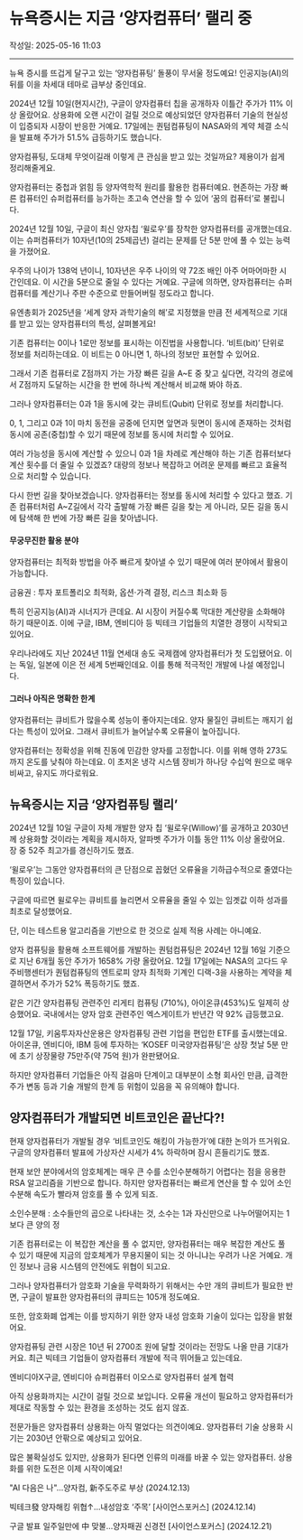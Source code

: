 # 뉴욕증시는 지금 ‘양자컴퓨터’ 랠리 중

작성일: 2025-05-16 11:03

---

뉴욕 증시를 뜨겁게 달구고 있는 ‘양자컴퓨팅’ 돌풍이 무서울 정도예요! 인공지능(AI)의 뒤를 이을 차세대 테마로 급부상 중인데요.

2024년 12월 10일(현지시간), 구글이 양자컴퓨터 칩을 공개하자 이틀간 주가가 11% 이상 올랐어요. 상용화에 오랜 시간이 걸릴 것으로 예상되었던 양자컴퓨터 기술의 현실성이 입증되자 시장이 반응한 거예요. 17일에는 퀀텀컴퓨팅이 NASA와의 계약 체결 소식을 발표해 주가가 51.5% 급등하기도 했습니다.

양자컴퓨팅, 도대체 무엇이길래 이렇게 큰 관심을 받고 있는 것일까요? 제용이가 쉽게 정리해줄게요.

양자컴퓨터는 중첩과 얽힘 등 양자역학적 원리를 활용한 컴퓨터예요. 현존하는 가장 빠른 컴퓨터인 슈퍼컴퓨터를 능가하는 초고속 연산을 할 수 있어 ‘꿈의 컴퓨터’로 불립니다.

2024년 12월 10일, 구글이 최신  양자칩 ‘윌로우’를 장착한 양자컴퓨터를 공개했는데요. 이는 슈퍼컴퓨터가 10자년(10의 25제곱년) 걸리는 문제를 단 5분 만에 풀 수 있는 능력을 가졌어요.

우주의 나이가 138억 년이니, 10자년은 우주 나이의 약 72조 배인 아주 어마어마한 시간인데요. 이 시간을 5분으로 줄일 수 있다는 거예요. 구글에 의하면, 양자컴퓨터는 슈퍼컴퓨터를 계산기나 주판 수준으로 만들어버릴 정도라고 합니다.

유엔총회가 2025년을 ‘세계 양자 과학기술의 해’로 지정했을 만큼 전 세계적으로 기대를 받고 있는 양자컴퓨터의 특성, 살펴볼게요!

기존 컴퓨터는 0이나 1로만 정보를 표시하는  이진법을 사용합니다. ‘비트(bit)’ 단위로 정보를 처리하는데요. 이 비트는 0 아니면 1, 하나의 정보만 표현할 수 있어요.

그래서 기존 컴퓨터로 Z점까지 가는 가장 빠른 길을  A~E 중 찾고 싶다면, 각각의 경로에서 Z점까지 도달하는 시간을 한 번에 하나씩 계산해서 비교해 봐야 하죠.

그러나 양자컴퓨터는 0과 1을 동시에 갖는 큐비트(Qubit) 단위로 정보를 처리합니다.

0, 1, 그리고 0과 1이 마치 동전을 공중에 던지면 앞면과 뒷면이 동시에 존재하는 것처럼 동시에 공존(중첩)할 수 있기 때문에 정보를 동시에 처리할 수 있어요.

여러 가능성을 동시에 계산할 수 있으니 0과 1을 차례로 계산해야 하는 기존 컴퓨터보다 계산 횟수를 더 줄일 수 있겠죠? 대량의 정보나 복잡하고 어려운 문제를  빠르고 효율적으로 처리할 수 있습니다.

다시 한번 길을 찾아보겠습니다. 양자컴퓨터는 정보를 동시에 처리할 수 있다고 했죠. 기존 컴퓨터처럼 A~Z길에서 각각 출발해 가장 빠른 길을 찾는 게 아니라, 모든 길을 동시에 탐색해 한 번에 가장 빠른 길을 찾아냅니다.

#### 무궁무진한 활용 분야

양자컴퓨터는 최적화 방법을 아주 빠르게 찾아낼 수 있기 때문에 여러 분야에서 활용이 가능합니다.

금융권 : 투자 포트폴리오 최적화, 옵션⋅가격 결정, 리스크 최소화 등

특히 인공지능(AI)과 시너지가 큰데요. AI 시장이 커질수록 막대한 계산량을 소화해야 하기 때문이죠.  이에 구글, IBM, 엔비디아 등 빅테크 기업들의 치열한 경쟁이 시작되고 있어요.

우리나라에도 지난 2024년 11월 연세대 송도 국제캠에 양자컴퓨터가 첫 도입됐어요. 이는 독일, 일본에 이은 전 세계 5번째인데요. 이를 통해 적극적인 개발에 나설 예정입니다.

#### 그러나 아직은 명확한 한계

양자컴퓨터는 큐비트가 많을수록 성능이 좋아지는데요. 양자 물질인 큐비트는 깨지기 쉽다는 특성이 있어요. 그래서 큐비트가 늘어날수록 오류율이 높아집니다.

양자컴퓨터는 정확성을 위해 진동에 민감한 양자를 고정합니다. 이를 위해 영하 273도까지 온도를 낮춰야 하는데요. 이 초저온 냉각 시스템 장비가 하나당 수십억 원으로 매우 비싸고, 유지도 까다로워요.

## 뉴욕증시는 지금 ‘양자컴퓨팅 랠리’

2024년 12월 10일 구글이 자체 개발한 양자 칩 ‘윌로우(Willow)’를 공개하고 2030년께 상용화할 것이라는 계획을 제시하자, 알파벳 주가가 이틀  동안 11% 이상 올랐어요. 장 중 52주 최고가를 경신하기도 했죠.

‘윌로우’는 그동안 양자컴퓨터의 큰 단점으로 꼽혔던 오류율을 기하급수적으로 줄였다는 특징이 있습니다.

구글에 따르면 윌로우는 큐비트를 늘리면서 오류율을 줄일 수 있는 임곗값 이하 성과를 최초로 달성했어요.

단, 이는 테스트용 알고리즘을 기반으로 한 것으로 실제 적용 사례는 아니예요.

양자 컴퓨팅을 활용해 소프트웨어를 개발하는 퀀텀컴퓨팅은 2024년 12월 16일 기준으로 지난 6개월 동안 주가가 1658% 가량 올랐어요. 12월 17일에는 NASA의 고다드 우주비행센터가 퀀텀컴퓨팅의 엔트로피 양자 최적화 기계인 디랙-3을 사용하는 계약을 체결하면서 주가가 52% 폭등하기도 했죠.

같은 기간 양자컴퓨팅 관련주인 리게티 컴퓨팅 (710%), 아이온큐(453%)도 일제히  상승했어요. 국내에서는 양자 암호 관련주인 엑스게이트가 반년간 약 92% 급등했고요.

12월 17일, 키움투자자산운용은 양자컴퓨팅 관련 기업을 편입한 ETF를 출시했는데요. 아이온큐, 엔비디아, IBM 등에 투자하는 ‘KOSEF 미국양자컴퓨팅’은 상장 첫날 5분 만에  초기 상장물량 75만주(약 75억 원)가 완판됐어요.

하지만 양자컴퓨터 기업들은 아직 걸음마 단계이고 대부분이 소형 회사인 만큼, 급격한 주가 변동 등과 기술 개발의 한계 등 위험이 있음을 꼭 유의해야 합니다.

## 양자컴퓨터가 개발되면 비트코인은 끝난다?!

현재 양자컴퓨터가 개발될 경우 ‘비트코인도 해킹이 가능한가’에 대한 논의가 뜨거워요. 구글의 양자컴퓨터 발표에 가상자산 시세가 4% 하락하며 잠시 흔들리기도 했죠.

현재 보안 분야에서의 암호체계는 매우 큰 수를 소인수분해하기 어렵다는 점을 응용한 RSA 알고리즘을 기반으로 합니다. 하지만 양자컴퓨터는 빠르게 연산을 할 수 있어 소인수분해 속도가 빨라져 암호를 풀 수 있게 되죠.

소인수분해 : 소수들만의 곱으로 나타내는 것, 소수는 1과 자신만으로 나누어떨어지는 1보다 큰 양의 정

기존 컴퓨터로는 이 복잡한 계산을 풀 수 없지만, 양자컴퓨터는 매우 복잡한 계산도 풀 수 있기 때문에 지금의 암호체계가 무용지물이 되는 것 아니냐는 우려가 나온 거예요. 개인 정보나 금융 시스템의 안전에도 위협이 되고요.

그러나 양자컴퓨터가 암호화 기술을 무력화하기 위해서는 수만 개의 큐비트가 필요한 반면, 구글이 발표한 양자컴퓨터의 큐피드는 105개 정도예요.

또한, 암호화폐 업계는 이를 방지하기 위한 양자 내성  암호화 기술이 있다는 입장을 밝혔어요.

양자컴퓨팅 관련 시장은 10년 뒤 2700조 원에 달할 것이라는 전망도 나올 만큼 기대가 커요.  최근 빅테크 기업들이 양자컴퓨터 개발에 적극 뛰어들고  있는데요.

엔비디아X구글, 엔비디아 슈퍼컴퓨터 이오스로 양자컴퓨터 설계 협력

아직 상용화까지는 시간이 걸릴 것으로 보입니다.  오류율 개선이 필요하고 양자컴퓨터가 제대로 작동할 수 있는 환경을 조성하는 것도 쉽지 않죠.

전문가들은 양자컴퓨터 상용화는 아직 멀었다는 의견이예요. 양자컴퓨터 기술 상용화 시기는 2030년 안팎으로 예상되고 있어요.

많은 불확실성도 있지만, 상용화가 된다면 인류의 미래를 바꿀 수 있는 양자컴퓨터. 상용화를 위한 도전은 이제 시작이예요!

"AI 다음은 나"…양자컴, 新주도주로 부상 (2024.12.13)

빅테크發 양자해킹 위협↑…내성암호 ‘주목’ [사이언스포커스] (2024.12.14)

구글 발표 일주일만에 中 맞불…양자패권 신경전 [사이언스포커스] (2024.12.21)